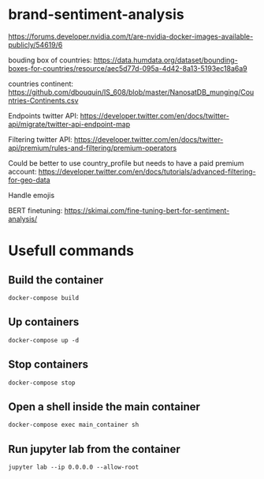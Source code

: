 # brand-sentiment-analysis

https://forums.developer.nvidia.com/t/are-nvidia-docker-images-available-publicly/54619/6

bouding box of countries: https://data.humdata.org/dataset/bounding-boxes-for-countries/resource/aec5d77d-095a-4d42-8a13-5193ec18a6a9

countries continent: https://github.com/dbouquin/IS_608/blob/master/NanosatDB_munging/Countries-Continents.csv

Endpoints twitter API: https://developer.twitter.com/en/docs/twitter-api/migrate/twitter-api-endpoint-map

Filtering twitter API: https://developer.twitter.com/en/docs/twitter-api/premium/rules-and-filtering/premium-operators

Could be better to use country_profile but needs to have a paid premium account: https://developer.twitter.com/en/docs/tutorials/advanced-filtering-for-geo-data

Handle emojis

BERT finetuning: https://skimai.com/fine-tuning-bert-for-sentiment-analysis/

# Usefull commands

## Build the container

`docker-compose build`

## Up containers

`docker-compose up -d`

## Stop containers

`docker-compose stop`

## Open a shell inside the main container

`docker-compose exec main_container sh`

## Run jupyter lab from the container

`jupyter lab --ip 0.0.0.0 --allow-root`

